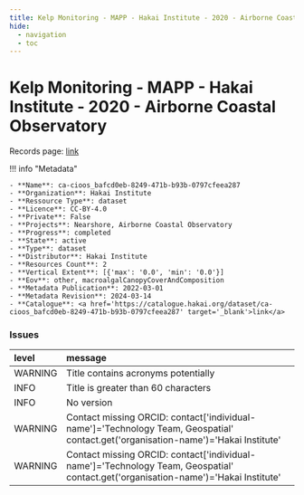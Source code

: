```yaml
---
title: Kelp Monitoring - MAPP - Hakai Institute - 2020 - Airborne Coastal Observatory
hide:
  - navigation
  - toc
---
```


# Kelp Monitoring - MAPP - Hakai Institute - 2020 - Airborne Coastal Observatory

Records page: <a href='https://catalogue.hakai.org/dataset/ca-cioos_bafcd0eb-8249-471b-b93b-0797cfeea287' target='_blank'>link</a>

<div id='map'></div>

!!! info "Metadata"
    
    - **Name**: ca-cioos_bafcd0eb-8249-471b-b93b-0797cfeea287 
    - **Organization**: Hakai Institute 
    - **Ressource Type**: dataset 
    - **Licence**: CC-BY-4.0 
    - **Private**: False 
    - **Projects**: Nearshore, Airborne Coastal Observatory 
    - **Progress**: completed 
    - **State**: active 
    - **Type**: dataset 
    - **Distributor**: Hakai Institute 
    - **Resources Count**: 2 
    - **Vertical Extent**: [{'max': '0.0', 'min': '0.0'}] 
    - **Eov**: other, macroalgalCanopyCoverAndComposition 
    - **Metadata Publication**: 2022-03-01 
    - **Metadata Revision**: 2024-03-14 
    - **Catalogue**: <a href='https://catalogue.hakai.org/dataset/ca-cioos_bafcd0eb-8249-471b-b93b-0797cfeea287' target='_blank'>link</a> 

### Issues

| level   | message                                                                                                                            |
|:--------|:-----------------------------------------------------------------------------------------------------------------------------------|
| WARNING | Title contains acronyms potentially                                                                                                |
| INFO    | Title is greater than 60 characters                                                                                                |
| INFO    | No version                                                                                                                         |
| WARNING | Contact missing ORCID: contact['individual-name']='Technology Team, Geospatial' contact.get('organisation-name')='Hakai Institute' |
| WARNING | Contact missing ORCID: contact['individual-name']='Technology Team, Geospatial' contact.get('organisation-name')='Hakai Institute' |

<script>
   document.addEventListener("DOMContentLoaded", function() {
    var map = L.map('map').setView([51.505, -125.09], 5);
    L.tileLayer('https://tile.openstreetmap.org/{z}/{x}/{y}.png', {
        maxZoom: 19,
        attribution: '&copy; <a href="http://www.openstreetmap.org/copyright">OpenStreetMap</a>'
    }).addTo(map);
    var geojsonFeature = {
        "type": "Feature",
        "properties": {
            "name" : "Kelp Monitoring - MAPP - Hakai Institute - 2020 - Airborne Coastal Observatory"
        },
        "geometry": {'type': 'Polygon', 'coordinates': [[[-132.3, 49.87], [-124.8, 49.87], [-124.8, 52.98], [-132.3, 52.98], [-132.3, 49.87]]]}
    }
    L.geoJSON(geojsonFeature).addTo(map);
   })
</script>